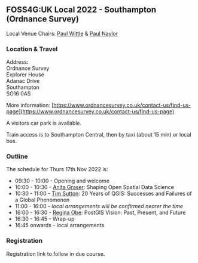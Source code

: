 ## FOSS4G:UK Local 2022 - Southampton (Ordnance Survey)

Local Venue Chairs: [Paul Wittle]() & [Paul Naylor]()

### Location & Travel

Address:  <br>
Ordnance Survey <br>
Explorer House  <br>
Adanac Drive  <br>
Southampton  <br>
SO16 0AS  <br>

More information: [https://www.ordnancesurvey.co.uk/contact-us/find-us-page](https://www.ordnancesurvey.co.uk/contact-us/find-us-page)

A visitors car park is available. 

Train access is to Southampton Central, then by taxi (about 15 min) or local bus. 

### Outline

The schedule for Thurs 17th Nov 2022 is:
- 09:30 - 10:00 - Opening and welcome
- 10:00 - 10:30 - [Anita Graser](https://anitagraser.com/): Shaping Open Spatial Data Science
- 10:30 - 11:00 - [Tim Sutton](https://kartoza.com/en/people/person/tim/): 20 Years of QGIS: Successes and Failures of a Global Phenomenon
- 11:00 - 16:00 - *local arrangements will be confirmed nearer the time*
- 16:00 - 16:30 - [Regina Obe](https://twitter.com/reginaobe): PostGIS Vision: Past, Present, and Future
- 16:30 - 16:45 - Wrap-up
- 16:45 onwards - local arrangements

### Registration 

Registration link to follow in due course. 




